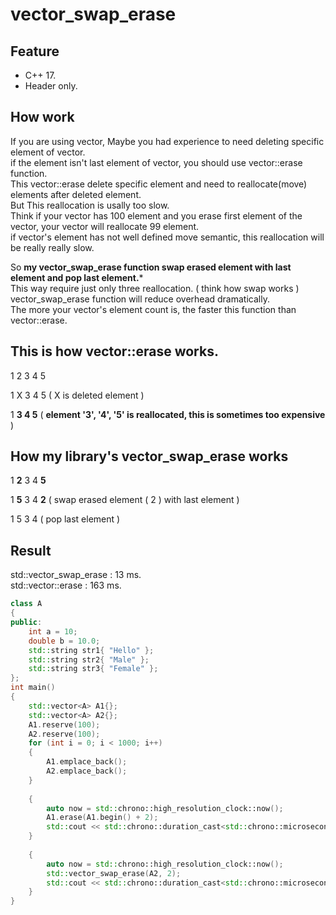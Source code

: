 # vector_swap_erase

## Feature   
   * C++ 17.   
   * Header only.   

## How work   

If you are using vector, Maybe you had experience to need deleting specific element of vector.   
if the element isn't last element of vector, you should use vector::erase function.   
This vector::erase delete specific element and need to reallocate(move) elements after deleted element.   
But This reallocation is usally too slow.   
Think if your vector has 100 element and you erase first element of the vector, your vector will reallocate 99 element.   
if vector's element has not well defined move semantic, this reallocation will be really really slow.   

So **my vector_swap_erase function swap erased element with last element and pop last element.***      
This way require just only three reallocation. ( think how swap works )   
vector_swap_erase function will reduce overhead dramatically.   
The more your vector's element count is, the faster this function than vector::erase. 



## This is how vector::erase works.

1  2  3  4  5   

1  X  3  4  5 ( X is deleted element )   

1  **3  4  5** ( **element '3', '4', '5' is reallocated, this is sometimes too expensive** )   

## How my library's vector_swap_erase works

1  **2**  3  4  **5**   

1  **5**  3  4  **2** ( swap erased element ( 2 ) with last element )   

1  5  3  4  ( pop last element )   


## Result

std::vector_swap_erase : 13 ms.   
std::vector::erase : 163 ms.   

```c++
class A
{
public:
	int a = 10;
	double b = 10.0;
	std::string str1{ "Hello" };
	std::string str2{ "Male" };
	std::string str3{ "Female" };
};
int main()
{
	std::vector<A> A1{};
	std::vector<A> A2{};
	A1.reserve(100);
	A2.reserve(100);
	for (int i = 0; i < 1000; i++)
	{
		A1.emplace_back();
		A2.emplace_back();
	}
	
	{
		auto now = std::chrono::high_resolution_clock::now();
		A1.erase(A1.begin() + 2);
		std::cout << std::chrono::duration_cast<std::chrono::microseconds>(std::chrono::high_resolution_clock::now() - now).count() << std::endl;
	}
	
	{
		auto now = std::chrono::high_resolution_clock::now();
		std::vector_swap_erase(A2, 2);
		std::cout << std::chrono::duration_cast<std::chrono::microseconds>(std::chrono::high_resolution_clock::now() - now).count() << std::endl;
	}
}
```



